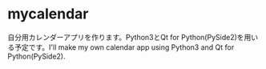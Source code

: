 # mycalendar
自分用カレンダーアプリを作ります。Python3とQt for Python(PySide2)を用いる予定です。I'll make my own calendar app using Python3 and Qt for Python(PySide2).
